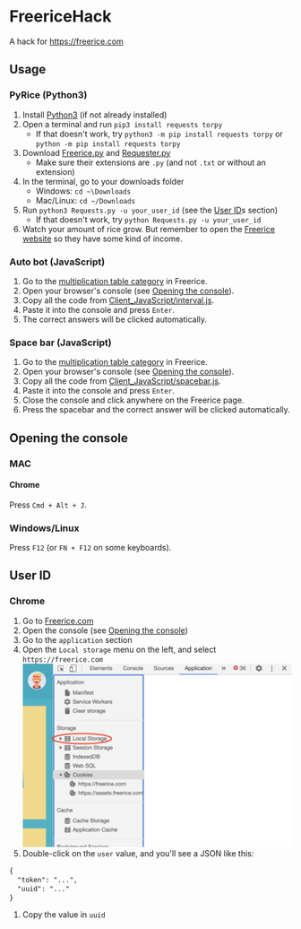 # FreericeHack
A hack for https://freerice.com

## Usage
### PyRice (Python3)
1. Install [Python3](https://python.org) (if not already installed)
1. Open a terminal and run `pip3 install requests torpy`
   - If that doesn't work, try `python3 -m pip install requests torpy` or `python -m pip install requests torpy`
1. Download [Freerice.py](Freerice.py) and [Requester.py](Requester.py)
   - Make sure their extensions are `.py` (and not `.txt` or without an extension)
1. In the terminal, go to your downloads folder
   - Windows: `cd ~\Downloads`
   - Mac/Linux: `cd ~/Downloads`
1. Run `python3 Requests.py -u your_user_id` (see the [User ID](#user-id)s section)
   - If that doesn't work, try `python Requests.py -u your_user_id`
1. Watch your amount of rice grow. But remember to open the [Freerice website](https://freerice.com) so they have some kind of income.

### Auto bot (JavaScript)
1. Go to the [multiplication table category](https://freerice.com/categories/multiplication-table) in Freerice.
1. Open your browser's console (see [Opening the console](#opening-the-console)).
1. Copy all the code from [Client_JavaScript/interval.js](Client_JavaScript/interval.js).
1. Paste it into the console and press `Enter`.
1. The correct answers will be clicked automatically.

### Space bar (JavaScript)
1. Go to the [multiplication table category](https://freerice.com/categories/multiplication-table) in Freerice.
1. Open your browser's console (see [Opening the console](#opening-the-console)).
1. Copy all the code from [Client_JavaScript/spacebar.js](Client_JavaScript/spacebar.js).
1. Paste it into the console and press `Enter`.
1. Close the console and click anywhere on the Freerice page.
1. Press the spacebar and the correct answer will be clicked automatically.

## Opening the console
### MAC
#### Chrome

Press `Cmd + Alt + J`.
### Windows/Linux

Press `F12` (or `FN + F12` on some keyboards).

## User ID
### Chrome
1. Go to [Freerice.com](https://freerice.com)
1. Open the console (see [Opening the console](#opening-the-console))
1. Go to the `application` section
1. Open the `Local storage` menu on the left, and select `https://freerice.com`
![Screenshot](README_img1.png)
1. Double-click on the `user` value, and you'll see a JSON like this:
```
{
  "token": "...",
  "uuid": "..."
}
```
1. Copy the value in `uuid`
